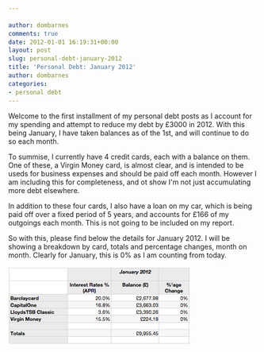 ```yaml
---

author: dombarnes
comments: true
date: 2012-01-01 16:19:31+00:00
layout: post
slug: personal-debt-january-2012
title: 'Personal Debt: January 2012'
author: dombarnes
categories:
- personal debt
---
```


Welcome to the first installment of my personal debt posts as I account for my spending and attempt to reduce my debt by £3000 in 2012.
With this being January, I have taken balances as of the 1st, and will continue to do so each month.  

To summise, I currently have 4 credit cards, each with a balance on them. One of these, a Virgin Money card, is almost clear, and is intended to be useds for business expenses and should be paid off each month. However I am including this for completeness, and ot show I'm not just accumulating more debt elsewhere.  

In addition to these four cards, I also have a loan on my car, which is being paid off over a fixed period of 5 years, and accounts for £166 of my outgoings each month. This is not going to be included on my report.  

So with this, please find below the details for January 2012. I will be showing a breakdown by card, totals and percentage changes, month on month. Clearly for January, this is 0% as I am counting from today.

![January 2012 Debt Table](/assets/images/personal_debt/debt_january_2012.png)

